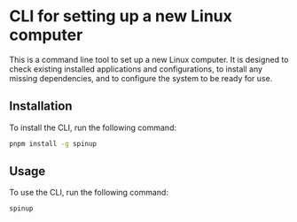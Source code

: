 # CLI for setting up a new Linux computer

This is a command line tool to set up a new Linux computer. It is designed to check existing installed applications and configurations, to install any missing dependencies, and to configure the system to be ready for use.

## Installation

To install the CLI, run the following command:

```bash
pnpm install -g spinup
```

## Usage

To use the CLI, run the following command:

```bash
spinup
```
